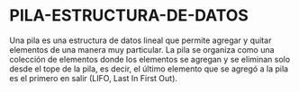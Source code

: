 # PILA-ESTRUCTURA-DE-DATOS

Una pila es una estructura de datos lineal que permite agregar y quitar elementos de una manera muy particular. La pila se organiza como una colección de elementos donde los elementos se agregan y se eliminan solo desde el tope de la pila, es decir, el último elemento que se agregó a la pila es el primero en salir (LIFO, Last In First Out).
